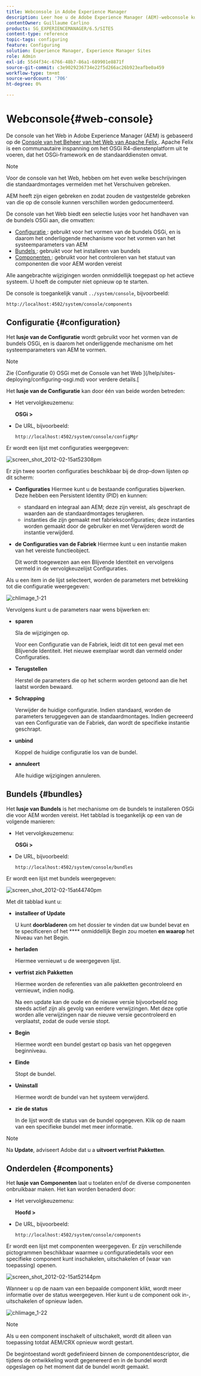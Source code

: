 ```yaml
---
title: Webconsole in Adobe Experience Manager
description: Leer hoe u de Adobe Experience Manager (AEM)-webconsole kunt gebruiken.
contentOwner: Guillaume Carlino
products: SG_EXPERIENCEMANAGER/6.5/SITES
content-type: reference
topic-tags: configuring
feature: Configuring
solution: Experience Manager, Experience Manager Sites
role: Admin
exl-id: 55d4f34c-6766-48b7-86a1-689901e8871f
source-git-commit: c3e9029236734e22f5d266ac26b923eafbe0a459
workflow-type: tm+mt
source-wordcount: '706'
ht-degree: 0%

---
```


# Webconsole{#web-console}

De console van het Web in Adobe Experience Manager (AEM) is gebaseerd op de [ Console van het Beheer van het Web van Apache Felix ](https://felix.apache.org/documentation/subprojects/apache-felix-web-console.html). Apache Felix is een communautaire inspanning om het OSGi R4-dienstenplatform uit te voeren, dat het OSGi-framework en de standaarddiensten omvat.

>[!NOTE]
>
>Voor de console van het Web, hebben om het even welke beschrijvingen die standaardmontages vermelden met het Verschuiven gebreken.
>
>AEM heeft zijn eigen gebreken en zodat zouden de vastgestelde gebreken van die op de console kunnen verschillen worden gedocumenteerd.

De console van het Web biedt een selectie lusjes voor het handhaven van de bundels OSGi aan, die omvatten:

* [ Configuratie ](#configuration): gebruikt voor het vormen van de bundels OSGi, en is daarom het onderliggende mechanisme voor het vormen van het systeemparameters van AEM
* [ Bundels ](#bundles): gebruikt voor het installeren van bundels
* [ Componenten ](#components): gebruikt voor het controleren van het statuut van componenten die voor AEM worden vereist

Alle aangebrachte wijzigingen worden onmiddellijk toegepast op het actieve systeem. U hoeft de computer niet opnieuw op te starten.

De console is toegankelijk vanuit `../system/console`, bijvoorbeeld:

`http://localhost:4502/system/console/components`

## Configuratie {#configuration}

Het **lusje van de Configuratie** wordt gebruikt voor het vormen van de bundels OSGi, en is daarom het onderliggende mechanisme om het systeemparameters van AEM te vormen.

>[!NOTE]
>
>Zie {Configuratie 0} OSGi met de Console van het Web ](/help/sites-deploying/configuring-osgi.md) voor verdere details.[

Het **lusje van de Configuratie** kan door één van beide worden betreden:

* Het vervolgkeuzemenu:

  **OSGi >**

* De URL, bijvoorbeeld:

  `http://localhost:4502/system/console/configMgr`

Er wordt een lijst met configuraties weergegeven:

![ screen_shot_2012-02-15at52308pm ](assets/screen_shot_2012-02-15at52308pm.png)

Er zijn twee soorten configuraties beschikbaar bij de drop-down lijsten op dit scherm:

* **Configuraties**
Hiermee kunt u de bestaande configuraties bijwerken. Deze hebben een Persistent Identity (PID) en kunnen:

   * standaard en integraal aan AEM; deze zijn vereist, als geschrapt de waarden aan de standaardmontages terugkeren.
   * instanties die zijn gemaakt met fabrieksconfiguraties; deze instanties worden gemaakt door de gebruiker en met Verwijderen wordt de instantie verwijderd.

* **de Configuraties van de Fabriek**
Hiermee kunt u een instantie maken van het vereiste functieobject.

  Dit wordt toegewezen aan een Blijvende Identiteit en vervolgens vermeld in de vervolgkeuzelijst Configuraties.

Als u een item in de lijst selecteert, worden de parameters met betrekking tot die configuratie weergegeven:

![ chlimage_1-21 ](assets/chlimage_1-21a.png)

Vervolgens kunt u de parameters naar wens bijwerken en:

* **sparen**

  Sla de wijzigingen op.

  Voor een Configuratie van de Fabriek, leidt dit tot een geval met een Blijvende Identiteit. Het nieuwe exemplaar wordt dan vermeld onder Configuraties.

* **Terugstellen**

  Herstel de parameters die op het scherm worden getoond aan die het laatst worden bewaard.

* **Schrapping**

  Verwijder de huidige configuratie. Indien standaard, worden de parameters teruggegeven aan de standaardmontages. Indien gecreeerd van een Configuratie van de Fabriek, dan wordt de specifieke instantie geschrapt.

* **unbind**

  Koppel de huidige configuratie los van de bundel.

* **annuleert**

  Alle huidige wijzigingen annuleren.

## Bundels {#bundles}

Het **lusje van Bundels** is het mechanisme om de bundels te installeren OSGi die voor AEM worden vereist. Het tabblad is toegankelijk op een van de volgende manieren:

* Het vervolgkeuzemenu:

  **OSGi >**

* De URL, bijvoorbeeld:

  `http://localhost:4502/system/console/bundles`

Er wordt een lijst met bundels weergegeven:

![ screen_shot_2012-02-15at44740pm ](assets/screen_shot_2012-02-15at44740pm.png)

Met dit tabblad kunt u:

* **installeer of Update**

  U kunt **doorbladeren** om het dossier te vinden dat uw bundel bevat en te specificeren of het **** onmiddellijk Begin zou moeten **en waarop** het Niveau van het Begin.

* **herladen**

  Hiermee vernieuwt u de weergegeven lijst.

* **verfrist zich Pakketten**

  Hiermee worden de referenties van alle pakketten gecontroleerd en vernieuwt, indien nodig.

  Na een update kan de oude en de nieuwe versie bijvoorbeeld nog steeds actief zijn als gevolg van eerdere verwijzingen. Met deze optie worden alle verwijzingen naar de nieuwe versie gecontroleerd en verplaatst, zodat de oude versie stopt.

* **Begin**

  Hiermee wordt een bundel gestart op basis van het opgegeven beginniveau.

* **Einde**

  Stopt de bundel.

* **Uninstall**

  Hiermee wordt de bundel van het systeem verwijderd.

* **zie de status**

  In de lijst wordt de status van de bundel opgegeven. Klik op de naam van een specifieke bundel met meer informatie.

>[!NOTE]
>
>Na **Update**, adviseert Adobe dat u a **uitvoert verfrist Pakketten**.

## Onderdelen {#components}

Het **lusje van Componenten** laat u toelaten en/of de diverse componenten onbruikbaar maken. Het kan worden benaderd door:

* Het vervolgkeuzemenu:

  **Hoofd >**

* De URL, bijvoorbeeld:

  `http://localhost:4502/system/console/components`

Er wordt een lijst met componenten weergegeven. Er zijn verschillende pictogrammen beschikbaar waarmee u configuratiedetails voor een specifieke component kunt inschakelen, uitschakelen of (waar van toepassing) openen.

![ screen_shot_2012-02-15at52144pm ](assets/screen_shot_2012-02-15at52144pm.png)

Wanneer u op de naam van een bepaalde component klikt, wordt meer informatie over de status weergegeven. Hier kunt u de component ook in-, uitschakelen of opnieuw laden.

![ chlimage_1-22 ](assets/chlimage_1-22a.png)

>[!NOTE]
>
>Als u een component inschakelt of uitschakelt, wordt dit alleen van toepassing totdat AEM/CRX opnieuw wordt gestart.
>
>De begintoestand wordt gedefinieerd binnen de componentdescriptor, die tijdens de ontwikkeling wordt gegenereerd en in de bundel wordt opgeslagen op het moment dat de bundel wordt gemaakt.
